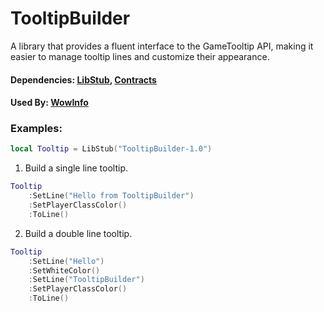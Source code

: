# TooltipBuilder

A library that provides a fluent interface to the GameTooltip API, making it easier to manage tooltip lines and customize their appearance.

#### Dependencies: [LibStub](https://www.curseforge.com/wow/addons/libstub), [Contracts](https://github.com/Eyal-WowHub/Contracts)

#### Used By: [WowInfo](https://github.com/Eyal-WowHub/WowInfo)

### Examples:

```lua
local Tooltip = LibStub("TooltipBuilder-1.0")
```

1. Build a single line tooltip.
```lua
Tooltip
    :SetLine("Hello from TooltipBuilder")
    :SetPlayerClassColor()
    :ToLine()
```

2. Build a double line tooltip.
```lua
Tooltip
    :SetLine("Hello")
    :SetWhiteColor()
    :SetLine("TooltipBuilder")
    :SetPlayerClassColor()
    :ToLine()
```







